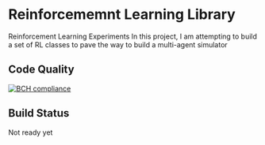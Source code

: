 # Reinforcememnt Learning Library
Reinforcement Learning Experiments 
In this project, I am attempting to build a set of RL classes to pave the way to build a multi-agent simulator 

## Code Quality 
[![BCH compliance](https://bettercodehub.com/edge/badge/aawadall/Reinforcement-Learning?branch=master)](https://bettercodehub.com/)
## Build Status 
Not ready yet
